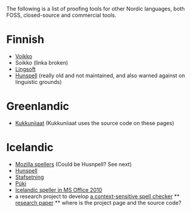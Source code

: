 The following is a list of proofing tools for other Nordic languages, both FOSS, closed-source and commercial tools.




# Finnish


* [Voikko](http://voikko.sourceforge.net)
* Soikko (linka  broken)
* [Lingsoft](http://www.lingsoft.fi/spelling)
* [Hunspell](http://hunspell.github.io)
  (really old and not maintained, and also warned against on linguistic grounds)


# Greenlandic

* [Kukkuniiaat](http://www.oqaasileriffik.gl/da/ressourcer/stavekontrol) (Kukkuniiaat uses the source code on these pages)


# Icelandic


* [Mozilla spellers](https://addons.mozilla.org/en-US/firefox/addon/icelandic-dictionary/)
  (Could be Husnpell? See next)
* [Hunspell](http://extensions.libreoffice.org/extension-center/hunspell-is-the-icelandic-spelling-dictionary-project)
* [Stafsetning](http://www.stafsetning.is/2010/)
* [Púki](http://www.frisk.is/puki-ritvilluvorn/)
* [Icelandic speller in MS Office 2010](http://blogs.technet.com/b/office_language_interface_pack/archive/2011/02/08/the-icelandic-office-2010-language-interface-pack-goes-live.aspx)
* a research project to develop
 [a context-sensitive spell checker](https://notendur.hi.is/~eirikur/samhengi_en.htm)
** [research paper](http://dspace.utlib.ee/dspace/bitstream/10062/9776/1/paper70.pdf)
** where is the project page and the source code?
